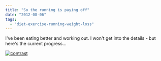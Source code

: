 ```yaml
---
title: "So the running is paying off"
date: "2012-08-06"
tags: 
  - "diet-exercise-running-weight-loss"
---
```


I've been eating better and working out. I won't get into the details - but here's the current progress...

[![](images/contrast.jpg "contrast")](http://www.roberthorvick.com/2012/08/06/so-the-running-is-paying-off/contrast/)
